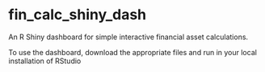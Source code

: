 # fin_calc_shiny_dash
An R Shiny dashboard for simple interactive financial asset calculations.

To use the dashboard, download the appropriate files and run in your local installation of RStudio
